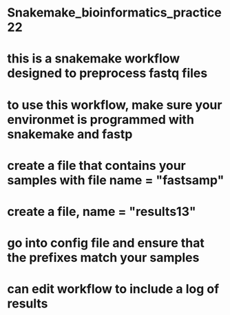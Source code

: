 # Snakemake_bioinformatics_practice22
# this is a snakemake workflow designed to preprocess fastq files
# to use this workflow, make sure your environmet is programmed with snakemake and fastp
# create a file that contains your samples with file name = "fastsamp"
# create a file, name = "results13"
# go into config file and ensure that the prefixes match your samples

# can edit workflow to include a log of results

